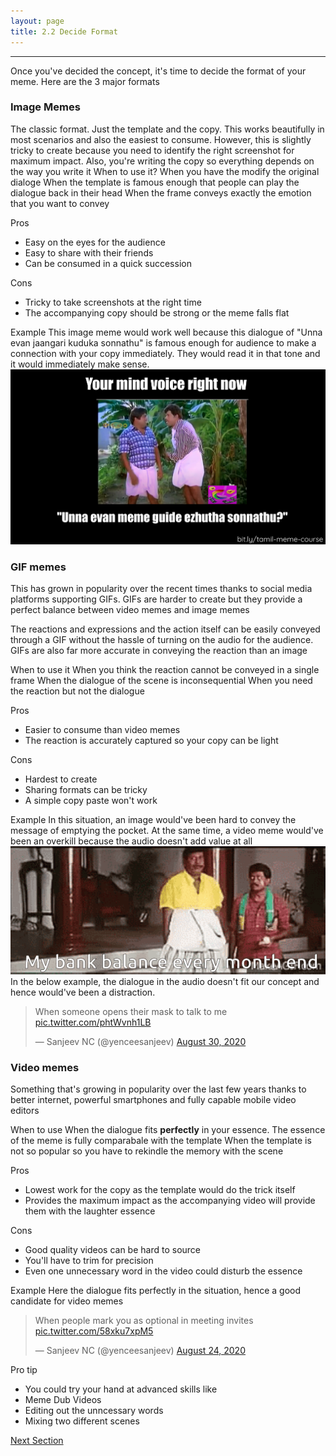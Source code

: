 ```yaml
---
layout: page
title: 2.2 Decide Format
---
```

---

Once you've decided the concept, it's time to decide the format of your meme. Here are the 3 major formats

### Image Memes
The classic format. Just the template and the copy.
This works beautifully in most scenarios and also the easiest to consume. However, this is slightly tricky to create because you need to identify the right screenshot for maximum impact.
Also, you're writing the copy so everything depends on the way you write it
When to use it?
  When you have the modify the original dialoge
  When the template is famous enough that people can play the dialogue back in their head
  When the frame conveys exactly the emotion that you want to convey

Pros
- Easy on the eyes for the audience
- Easy to share with their friends
- Can be consumed in a quick succession

Cons
- Tricky to take screenshots at the right time
- The accompanying copy should be strong or the meme falls flat

Example
This image meme would work well because this dialogue of "Unna evan jaangari kuduka sonnathu" is famous enough for audience to make a connection with your copy immediately. They would read it in that tone and it would immediately make sense.
![](/images/creation/image-memes.png)

### GIF memes
This has grown in popularity over the recent times thanks to social media platforms supporting GIFs. GIFs are harder to create but they provide a perfect balance between video memes and image memes

The reactions and expressions and the action itself can be easily conveyed through a GIF without the hassle of turning on the audio for the audience. GIFs are also far more accurate in conveying the reaction than an image

When to use it
When you think the reaction cannot be conveyed in a single frame
When the dialogue of the scene is inconsequential
When you need the reaction but not the dialogue

Pros
- Easier to consume than video memes
- The reaction is accurately captured so your copy can be light

Cons
- Hardest to create
- Sharing formats can be tricky
- A simple copy paste won't work

Example
In this situation, an image would've been hard to convey the message of emptying the pocket. At the same time, a video meme would've been an overkill because the audio doesn't add value at all
![](/images/creation/gif-memes.gif)
In the below example, the dialogue in the audio doesn't fit our concept and hence would've been a distraction.
<blockquote class="twitter-tweet"><p lang="en" dir="ltr">When someone opens their mask to talk to me <a href="https://t.co/phtWvnh1LB">pic.twitter.com/phtWvnh1LB</a></p>&mdash; Sanjeev NC (@yenceesanjeev) <a href="https://twitter.com/yenceesanjeev/status/1299997595373383680?ref_src=twsrc%5Etfw">August 30, 2020</a></blockquote> <script async src="https://platform.twitter.com/widgets.js" charset="utf-8"></script>


### Video memes
Something that's growing in popularity over the last few years thanks to better internet, powerful smartphones and fully capable mobile video editors

When to use
When the dialogue fits **perfectly** in your essence. The essence of the meme is fully comparabale with the template
When the template is not so popular so you have to rekindle the memory with the scene

Pros
- Lowest work for the copy as the template would do the trick itself
- Provides the maximum impact as the accompanying video will provide them with the laughter essence

Cons
- Good quality videos can be hard to source
- You'll have to trim for precision
- Even one unnecessary word in the video could disturb the essence

Example
Here the dialogue fits perfectly in the situation, hence a good candidate for video memes
<blockquote class="twitter-tweet"><p lang="en" dir="ltr">When people mark you as optional in meeting invites <a href="https://t.co/58xku7xpM5">pic.twitter.com/58xku7xpM5</a></p>&mdash; Sanjeev NC (@yenceesanjeev) <a href="https://twitter.com/yenceesanjeev/status/1297778619511713798?ref_src=twsrc%5Etfw">August 24, 2020</a></blockquote> <script async src="https://platform.twitter.com/widgets.js" charset="utf-8"></script>

Pro tip
- You could try your hand at advanced skills like
- Meme Dub Videos
- Editing out the unncessary words
- Mixing two different scenes

<a href = '/23-source-template/' class ='nav-button'> Next Section </a>
